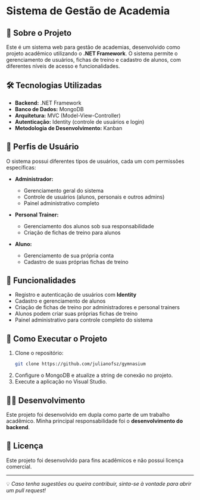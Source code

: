 # Sistema de Gestão de Academia

## 📌 Sobre o Projeto
Este é um sistema web para gestão de academias, desenvolvido como projeto acadêmico utilizando o **.NET Framework**. O sistema permite o gerenciamento de usuários, fichas de treino e cadastro de alunos, com diferentes níveis de acesso e funcionalidades.

## 🛠️ Tecnologias Utilizadas
- **Backend:** .NET Framework
- **Banco de Dados:** MongoDB
- **Arquitetura:** MVC (Model-View-Controller)
- **Autenticação:** Identity (controle de usuários e login)
- **Metodologia de Desenvolvimento:** Kanban

## 👥 Perfis de Usuário
O sistema possui diferentes tipos de usuários, cada um com permissões específicas:

- **Administrador:**
  - Gerenciamento geral do sistema
  - Controle de usuários (alunos, personais e outros admins)
  - Painel administrativo completo

- **Personal Trainer:**
  - Gerenciamento dos alunos sob sua responsabilidade
  - Criação de fichas de treino para alunos

- **Aluno:**
  - Gerenciamento de sua própria conta
  - Cadastro de suas próprias fichas de treino

## 📌 Funcionalidades
- Registro e autenticação de usuários com **Identity**
- Cadastro e gerenciamento de alunos
- Criação de fichas de treino por administradores e personal trainers
- Alunos podem criar suas próprias fichas de treino
- Painel administrativo para controle completo do sistema

## 🚀 Como Executar o Projeto
1. Clone o repositório:
   ```sh
   git clone https://github.com/julianofsz/gymnasium
   ```
2. Configure o MongoDB e atualize a string de conexão no projeto.
3. Execute a aplicação no Visual Studio.

## 👨‍💻 Desenvolvimento
Este projeto foi desenvolvido em dupla como parte de um trabalho acadêmico. Minha principal responsabilidade foi o **desenvolvimento do backend**.

## 📜 Licença
Este projeto foi desenvolvido para fins acadêmicos e não possui licença comercial.

---
💡 *Caso tenha sugestões ou queira contribuir, sinta-se à vontade para abrir um pull request!*

